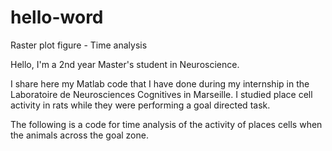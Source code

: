 # hello-word
Raster plot figure - Time analysis

Hello, I'm a 2nd year Master's student in Neuroscience.  

I share here my Matlab code that I have done during my internship in the Laboratoire de Neurosciences Cognitives in Marseille.
I studied place cell activity in rats while they were performing a goal directed task.

The following is a code for time analysis of the activity of places cells when the animals across the goal zone.
